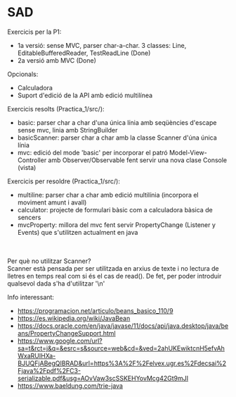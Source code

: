 # SAD

Exercicis per la P1:

- 1a versió: sense MVC, parser char-a-char. 3 classes: Line, EditableBufferedReader, TestReadLine (Done)
- 2a versió amb MVC (Done)

Opcionals:

- Calculadora
- Suport d'edició de la API amb edició multilínea

Exercicis resolts (Practica_1/src/):

- basic: parser char a char d'una única línia amb seqüències d'escape sense mvc, linia amb StringBuilder
- basicScanner: parser char a char amb la classe Scanner d'úna única línia
- mvc: edició del mode 'basic' per incorporar el patró Model-View-Controller amb Observer/Observable fent servir una nova clase Console (vista)

Exercicis per resoldre (Practica_1/src/):
- multiline: parser char a char amb edició multilínia (incorpora el moviment amunt i avall)
- calculator: projecte de formulari bàsic com a calculadora bàsica de sencers
- mvcProperty: millora del mvc fent servir PropertyChange (Listener y Events) que s'utilitzen actualment en java

</br> </br>
Per què no utilitzar Scanner? </br>
Scanner està pensada per ser utilitzada en arxius de texte i no lectura de lletres en temps real com si és el cas de read(). De fet, per poder introduir qualsevol dada s'ha d'utilitzar '\n'

Info interessant:
- https://programacion.net/articulo/beans_basico_110/9
- https://es.wikipedia.org/wiki/JavaBean
- https://docs.oracle.com/en/java/javase/11/docs/api/java.desktop/java/beans/PropertyChangeSupport.html
- https://www.google.com/url?sa=t&rct=j&q=&esrc=s&source=web&cd=&ved=2ahUKEwiktcnH5efvAhWxaRUIHXa-BJUQFjABegQIBRAD&url=https%3A%2F%2Felvex.ugr.es%2Fdecsai%2Fjava%2Fpdf%2FC3-serializable.pdf&usg=AOvVaw3scSSKEHYovMcg42Gt9mJI
- https://www.baeldung.com/trie-java
